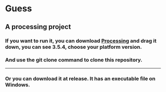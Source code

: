# Guess
## A processing project
### If you want to run it, you can download <a href="https://processing.org/download">Processing</a> and drag it down, you can see 3.5.4, choose your platform version.
### And use the git clone command to clone this repository.
-------------------------------------------------------------------------
### Or you can download it at release. It has an executable file on Windows.
